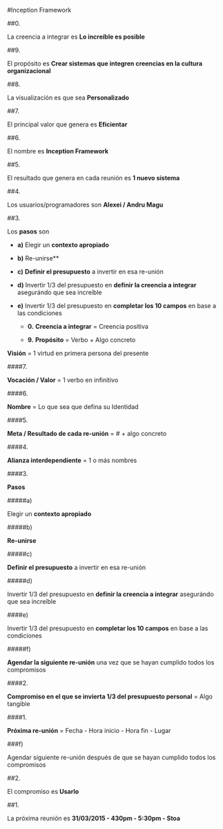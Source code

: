 #Inception Framework

##0. 

La creencia a integrar es **Lo increíble es posible**

##9. 

El propósito es **Crear sistemas que integren creencias en la cultura organizacional**
  
##8. 

La visualización es que sea **Personalizado**
  
##7. 

El principal valor que genera es **Eficientar**

##6. 

El nombre es **Inception Framework**
  
##5. 

El resultado que genera en cada reunión es **1 nuevo sistema**
  
##4. 

Los usuarios/programadores son **Alexei / Andru Magu**
  
##3. 

Los **pasos** son	

- **a)** Elegir un **contexto apropiado**

- **b)** Re-unirse**

- **c)** **Definir el presupuesto** a invertir en esa re-unión

- **d)** Invertir 1/3 del presupuesto en **definir la creencia a integrar** asegurándo que sea increíble
  
- **e)** Invertir 1/3 del presupuesto en **completar los 10 campos** en base a las condiciones
  
  - **0.** **Creencia a integrar** = Creencia positiva
  
  - **9.** **Propósito** = Verbo + Algo concreto
    

**Visión** = 1 virtud en primera persona del presente
    
####7. 

**Vocación / Valor** = 1 verbo en infinitivo
    
####6. 

**Nombre** = Lo que sea que defina su Identidad
    
####5. 

**Meta / Resultado de cada re-unión** = # + algo concreto
    
####4. 

**Alianza interdependiente** = 1 o más nombres
    
####3. 

**Pasos**
    
#####a) 

Elegir un **contexto apropiado**
      
#####b) 

**Re-unirse**
      
#####c) 

**Definir el presupuesto** a invertir en esa re-unión
      
#####d) 

Invertir 1/3 del presupuesto en **definir la creencia a integrar** asegurándo que sea increíble
      
####e) 

Invertir 1/3 del presupuesto en **completar los 10 campos** en base a las condiciones
      
#####f) 

**Agendar la siguiente re-unión** una vez que se hayan cumplido todos los compromisos
      
####2.

**Compromiso en el que se invierta 1/3 del presupuesto personal** = Algo tangible
    
####1. 

**Próxima re-unión** = Fecha - Hora inicio - Hora fin - Lugar

###f) 

Agendar siguiente re-unión después de que se hayan cumplido todos los compromisos

##2. 

El compromiso es **Usarlo**

##1.

La próxima reunión es **31/03/2015 - 430pm - 5:30pm - Stoa**
